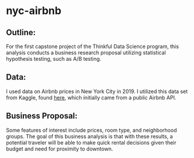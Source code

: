 # nyc-airbnb

## Outline: 
For the first capstone project of the Thinkful Data Science program, this analysis conducts a business research proposal utilizing statistical hypothesis testing, such as A/B testing. 

## Data:
I used data on Airbnb prices in New York City in 2019. I utilized this data set from Kaggle, found [here](www.kaggle.com/dgomonov/new-york-city-airbnb-open-data), which initially came from a public Airbnb API.

## Business Proposal:
Some features of interest include prices, room type, and neighborhood groups. The goal of this business analysis is that with these results, a potential traveler will be able to make quick rental decisions given their budget and need for proximity to downtown. 
